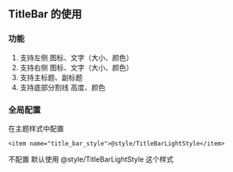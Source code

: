 ## TitleBar 的使用

### 功能

1. 支持左侧 图标、文字（大小、颜色）
2. 支持右侧 图标、文字（大小、颜色）
3. 支持主标题、副标题
4. 支持底部分割线 高度、颜色

### 全局配置

在主题样式中配置

```
<item name="title_bar_style">@style/TitleBarLightStyle</item>

```

不配置 默认使用 @style/TitleBarLightStyle 这个样式